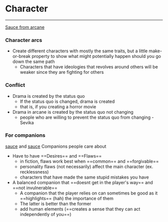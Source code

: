 # Character
---
[Sauce from arcane](https://www.youtube.com/watch?v=n74GORE8Ku8&ab_channel=schnee)

### Character arcs
- Create different characters with mostly the same traits, but a little make-or-break property to show what might potentially happen should you go down the same path
	- Characters that have ideologies that revolves around others will be weaker since they are fighting for others

### Conflict
- Drama is created by the status quo
	- If the status quo is changed, drama is created
	- that is, if you creating a horror movie
- Drama in arcane is created by the status quo not changing
	- people who are willing to prevent the status quo from changing - Sevika

### For companions
[sauce](https://www.youtube.com/watch?v=0iPyq6a3jsY&ab_channel=Razbuten) and [sauce](https://www.youtube.com/watch?v=tIze-mre0ss&t=298s&ab_channel=DesignDoc)
Companions people care about
- Have to have ==Desires== and ==Flaws==
	- in fiction, flaws work best when ==common== and ==forgivable==
	- personality flaws (not necessarily) affect the main character (ex. recklessness)
	- characters that have made the same stupid mistakes you have
- A balanced companion that ==doesnt get in the player's way== and ==not invulnerable==
	- A companion that the player relies on can sometimes be good as it ==highlights== (hah) the importance of them
	- The latter is better than the former
	- add human elements (==creates a sense that they can act independently of you==)
